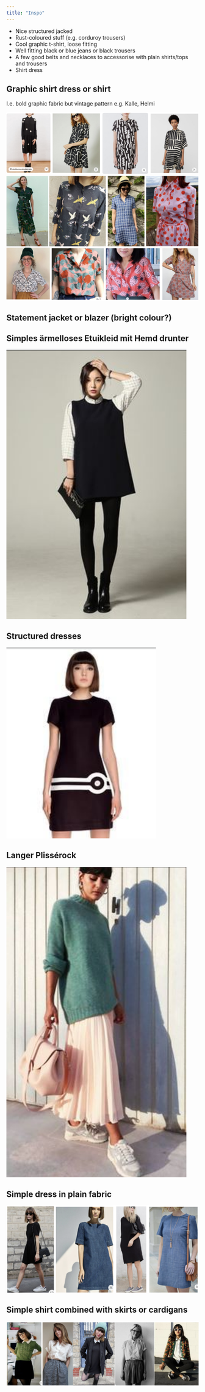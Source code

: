 ```yaml
---
title: "Inspo"
---
```


- Nice structured jacked 
- Rust-coloured stuff (e.g. corduroy trousers)
- Cool graphic t-shirt, loose fitting
- Well fitting black or blue jeans or black trousers
- A few good belts and necklaces to accessorise with plain shirts/tops and trousers
- Shirt dress
## Graphic shirt dress or shirt
I.e. bold graphic fabric but vintage pattern 
e.g. Kalle, Helmi 

![](projects/attachments/Screenshot%202024-01-13%20at%2015.56.34.png)
![](projects/attachments/Screenshot%202024-01-13%20at%2015.58.50.png)
![](projects/attachments/Screenshot%202024-01-13%20at%2016.05.12.png)
## Statement jacket or blazer (bright colour?)


## Simples ärmelloses Etuikleid mit Hemd drunter
![200](projects/attachments/Pasted%20image%2020230826074046.png)

## Structured dresses
![|200](projects/attachments/Pasted%20image%2020230826074138.png)
## Langer Plissérock
![|200](projects/attachments/Pasted%20image%2020230826073725.png)

## Simple dress in plain fabric
![](projects/attachments/Screenshot%202024-01-13%20at%2015.52.47.png)

## Simple shirt combined with skirts or cardigans
![](projects/attachments/Screenshot%202024-01-13%20at%2016.11.02.png)

